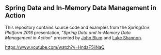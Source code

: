 ## Spring Data and In-Memory Data Management in Action

This repository contains source code and examples from the _SpringOne Platform 2016_ presentation, 
"_Spring Data and In-Memory Data Management in Action_" presented by [John Blum](https://github.com/jxblum) 
and [Luke Shannon](https://github.com/lshannon).



https://www.youtube.com/watch?v=HndaF5iiNaQ
